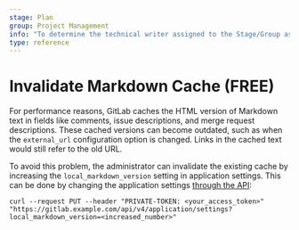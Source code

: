 ```yaml
---
stage: Plan
group: Project Management
info: "To determine the technical writer assigned to the Stage/Group associated with this page, see https://about.gitlab.com/handbook/engineering/ux/technical-writing/#assignments"
type: reference
---
```


# Invalidate Markdown Cache **(FREE)**

For performance reasons, GitLab caches the HTML version of Markdown text
in fields like comments, issue descriptions, and merge request descriptions. These
cached versions can become outdated, such as
when the `external_url` configuration option is changed. Links
in the cached text would still refer to the old URL.

To avoid this problem, the administrator can invalidate the existing cache by
increasing the `local_markdown_version` setting in application settings. This can
be done by changing the application settings
[through the API](../api/settings.md#change-application-settings):

```shell
curl --request PUT --header "PRIVATE-TOKEN: <your_access_token>" "https://gitlab.example.com/api/v4/application/settings?local_markdown_version=<increased_number>"
```
